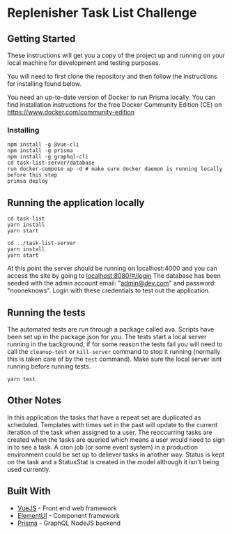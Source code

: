 # Replenisher Task List Challenge

## Getting Started

These instructions will get you a copy of the project up and running on your local machine for development and testing purposes.

You will need to first clone the repository and then follow the instructions for installing found below.

You need an up-to-date version of Docker to run Prisma locally. You can find installation instructions for the free Docker Community Edition (CE) on https://www.docker.com/community-edition

### Installing

```
npm install -g @vue-cli
npm install -g prisma 
npm install -g graphql-cli
cd task-list-server/database
run docker-compose up -d # make sure docker daemon is running locally before this step
primsa deploy
```

## Running the application locally

```
cd task-list
yarn install
yarn start

cd ../task-list-server
yarn install
yarn start
```

At this point the server should be running on localhost:4000 and you can access the site by going to [localhost:8080/#/login](localhost:8080/#/login)
The database has been seeded with the admin account email: "admin@dev.com" and password: "nooneknows". Login with these credentials to test out the application.

## Running the tests

The automated tests are run through a package called ava. Scripts have been set up in the package.json for you. The tests start a local server running in the background, if for some reason the tests fail you will need to call the `cleanup-test` or `kill-server` command to stop it running (normally this is taken care of by the `test` command). Make sure the local server isnt running before running tests.

```
yarn test
```

## Other Notes
In this application the tasks that have a repeat set are duplicated as scheduled. Templates with times set in the past will update to the current iteration of the task when assigned to a user. The reoccurring tasks are created when the tasks are queried which means a user would need to sign in to see a task. A cron job (or some event system) in a production environment could be set up to deliever tasks in another way. Status is kept on the task and a StatusStat is created in the model although it isn't being used currently.

## Built With
* [VueJS](https://vuejs.org/) - Front end web framework
* [ElementUI](http://element.eleme.io/#/en-US/component/installation) - Component framework
* [Prisma](https://www.prisma.io/) - GraphQL NodeJS backend
